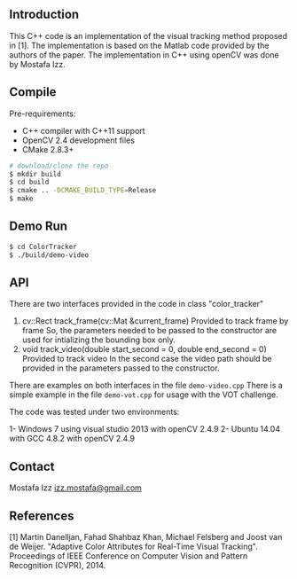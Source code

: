 ## Introduction

This C++ code is an implementation of the visual tracking method proposed in [1]. The implementation is based on the Matlab code provided by the authors of the paper.
The implementation in C++ using openCV was done by Mostafa Izz.

## Compile

Pre-requirements: 

- C++ compiler with C++11 support
- OpenCV 2.4 development files
- CMake 2.8.3+

```bash
# download/clone the repo
$ mkdir build
$ cd build
$ cmake .. -DCMAKE_BUILD_TYPE=Release
$ make
```

## Demo Run

```bash
$ cd ColorTracker
$ ./build/demo-video
```

## API

There are two interfaces provided in the code in class "color_tracker"
1) cv::Rect track_frame(cv::Mat &current_frame)
Provided to track frame by frame
So, the parameters needed to be passed to the constructor are used for intializing the bounding box only.
2) void track_video(double start_second = 0, double end_second = 0)
Provided to track video
In the second case the video path should be provided in the parameters passed to the constructor.

There are examples on both interfaces in the file `demo-video.cpp`
There is a simple example in the file `demo-vot.cpp` for usage with the VOT challenge.

The code was tested under two environments:

1- Windows 7 using visual studio 2013 with openCV 2.4.9
2- Ubuntu 14.04 with GCC 4.8.2 with openCV 2.4.9

## Contact

Mostafa Izz
izz.mostafa@gmail.com

## References

[1] Martin Danelljan, Fahad Shahbaz Khan, Michael Felsberg and Joost van de Weijer.
    "Adaptive Color Attributes for Real-Time Visual Tracking".
    Proceedings of IEEE Conference on Computer Vision and Pattern Recognition (CVPR), 2014.
